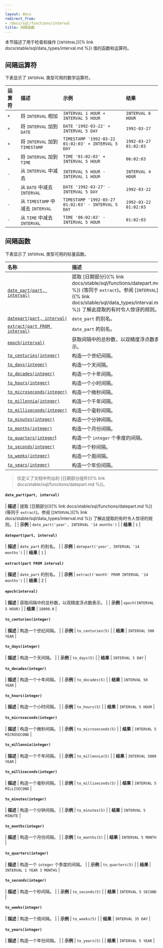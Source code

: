 ```yaml
---
---
layout: docu
redirect_from:
- /docs/sql/functions/interval
title: 间隔函数
---
```


<!-- markdownlint-disable MD001 -->

本节描述了用于检查和操作 [`INTERVAL`]({% link docs/stable/sql/data_types/interval.md %}) 值的函数和运算符。

## 间隔运算符

下表显示了 `INTERVAL` 类型可用的数学运算符。

| 运算符 | 描述 | 示例 | 结果 |
|:-|:--|:----|:--|
| `+` | 将 `INTERVAL` 相加 | `INTERVAL 1 HOUR + INTERVAL 5 HOUR` | `INTERVAL 6 HOUR` |
| `+` | 将 `INTERVAL` 加到 `DATE` | `DATE '1992-03-22' + INTERVAL 5 DAY` | `1992-03-27` |
| `+` | 将 `INTERVAL` 加到 `TIMESTAMP` | `TIMESTAMP '1992-03-22 01:02:03' + INTERVAL 5 DAY` | `1992-03-27 01:02:03` |
| `+` | 将 `INTERVAL` 加到 `TIME` | `TIME '01:02:03' + INTERVAL 5 HOUR` | `06:02:03` |
| `-` | 从 `INTERVAL` 中减去 | `INTERVAL 5 HOUR - INTERVAL 1 HOUR` | `INTERVAL 4 HOUR` |
| `-` | 从 `DATE` 中减去 `INTERVAL` | `DATE '1992-03-27' - INTERVAL 5 DAY` | `1992-03-22` |
| `-` | 从 `TIMESTAMP` 中减去 `INTERVAL` | `TIMESTAMP '1992-03-27 01:02:03' - INTERVAL 5 DAY` | `1992-03-22 01:02:03` |
| `-` | 从 `TIME` 中减去 `INTERVAL` | `TIME '06:02:03' - INTERVAL 5 HOUR` | `01:02:03` |

## 间隔函数

下表显示了 `INTERVAL` 类型可用的标量函数。

| 名称 | 描述 |
|:--|:-------|
| [`date_part(part, interval)`](#date_partpart-interval) | 提取 [日期部分]({% link docs/stable/sql/functions/datepart.md %}) (等同于 `extract`)。参阅 [`INTERVAL`]({% link docs/stable/sql/data_types/interval.md %}) 了解此提取的有时令人惊讶的规则。 |
| [`datepart(part, interval)`](#datepartpart-interval) | `date_part` 的别名。 |
| [`extract(part FROM interval)`](#extractpart-from-interval) | `date_part` 的别名。 |
| [`epoch(interval)`](#epochinterval) | 获取间隔中的总秒数，以双精度浮点数表示。 |
| [`to_centuries(integer)`](#to_centuriesinteger) | 构造一个世纪间隔。 |
| [`to_days(integer)`](#to_daysinteger) | 构造一个天间隔。 |
| [`to_decades(integer)`](#to_decadesinteger) | 构造一个十年间隔。 |
| [`to_hours(integer)`](#to_hoursinteger) | 构造一个小时间隔。 |
| [`to_microseconds(integer)`](#to_microsecondsinteger) | 构造一个微秒间隔。 |
| [`to_millennia(integer)`](#to_millenniainteger) | 构造一个千年间隔。 |
| [`to_milliseconds(integer)`](#to_millisecondsinteger) | 构造一个毫秒间隔。 |
| [`to_minutes(integer)`](#to_minutesinteger) | 构造一个分钟间隔。 |
| [`to_months(integer)`](#to_monthsinteger) | 构造一个月份间隔。 |
| [`to_quarters(integer`)](#to_quartersinteger) | 构造一个 `integer` 个季度的间隔。 |
| [`to_seconds(integer)`](#to_secondsinteger) | 构造一个秒间隔。 |
| [`to_weeks(integer)`](#to_weeksinteger) | 构造一个周间隔。 |
| [`to_years(integer)`](#to_yearsinteger) | 构造一个年份间隔。 |

> 仅定义了文档中列出的 [日期部分组件]({% link docs/stable/sql/functions/datepart.md %})。

#### `date_part(part, interval)`

<div class="nostroke_table"></div>

| **描述** | 提取 [日期部分]({% link docs/stable/sql/functions/datepart.md %}) (等同于 `extract`)。参阅 [`INTERVAL`]({% link docs/stable/sql/data_types/interval.md %}) 了解此提取的有时令人惊讶的规则。 |
| **示例** | `date_part('year', INTERVAL '14 months')` |
| **结果** | `1` |

#### `datepart(part, interval)`

<div class="nostroke_table"></div>

| **描述** | `date_part` 的别名。 |
| **示例** | `datepart('year', INTERVAL '14 months')` |
| **结果** | `1` |

#### `extract(part FROM interval)`

<div class="nostroke_table"></div>

| **描述** | `date_part` 的别名。 |
| **示例** | `extract('month' FROM INTERVAL '14 months')` |
| **结果** | 2 |

#### `epoch(interval)`

<div class="nostroke_table"></div>

| **描述** | 获取间隔中的总秒数，以双精度浮点数表示。 |
| **示例** | `epoch(INTERVAL 5 HOUR)` |
| **结果** | `18000.0` |

#### `to_centuries(integer)`

<div class="nostroke_table"></div>

| **描述** | 构造一个世纪间隔。 |
| **示例** | `to_centuries(5)` |
| **结果** | `INTERVAL 500 YEAR` |

#### `to_days(integer)`

<div class="nostroke_table"></div>

| **描述** | 构造一个天间隔。 |
| **示例** | `to_days(5)` |
| **结果** | `INTERVAL 5 DAY` |

#### `to_decades(integer)`

<div class="nostroke_table"></div>

| **描述** | 构造一个十年间隔。 |
| **示例** | `to_decades(5)` |
| **结果** | `INTERVAL 50 YEAR` |

#### `to_hours(integer)`

<div class="nostroke_table"></div>

| **描述** | 构造一个小时间隔。 |
| **示例** | `to_hours(5)` |
| **结果** | `INTERVAL 5 HOUR` |

#### `to_microseconds(integer)`

<div class="nostroke_table"></div>

| **描述** | 构造一个微秒间隔。 |
| **示例** | `to_microseconds(5)` |
| **结果** | `INTERVAL 5 MICROSECOND` |

#### `to_millennia(integer)`

<div class="nostroke_table"></div>

| **描述** | 构造一个千年间隔。 |
| **示例** | `to_millennia(5)` |
| **结果** | `INTERVAL 5000 YEAR` |

#### `to_milliseconds(integer)`

<div class="nostroke_table"></div>

| **描述** | 构造一个毫秒间隔。 |
| **示例** | `to_milliseconds(5)` |
| **结果** | `INTERVAL 5 MILLISECOND` |

#### `to_minutes(integer)`

<div class="nostroke_table"></div>

| **描述** | 构造一个分钟间隔。 |
| **示例** | `to_minutes(5)` |
| **结果** | `INTERVAL 5 MINUTE` |

#### `to_months(integer)`

<div class="nostroke_table"></div>

| **描述** | 构造一个月份间隔。 |
| **示例** | `to_months(5)` |
| **结果** | `INTERVAL 5 MONTH` |

#### `to_quarters(integer)`

<div class="nostroke_table"></div>

| **描述** | 构造一个 `integer` 个季度的间隔。 |
| **示例** | `to_quarters(5)` |
| **结果** | `INTERVAL 1 YEAR 3 MONTHS` |

#### `to_seconds(integer)`

<div class="nostroke_table"></div>

| **描述** | 构造一个秒间隔。 |
| **示例** | `to_seconds(5)` |
| **结果** | `INTERVAL 5 SECOND` |

#### `to_weeks(integer)`

<div class="nostroke_table"></div>

| **描述** | 构造一个周间隔。 |
| **示例** | `to_weeks(5)` |
| **结果** | `INTERVAL 35 DAY` |

#### `to_years(integer)`

<div class="nostroke_table"></div>

| **描述** | 构造一个年份间隔。 |
| **示例** | `to_years(5)` |
| **结果** | `INTERVAL 5 YEAR` |